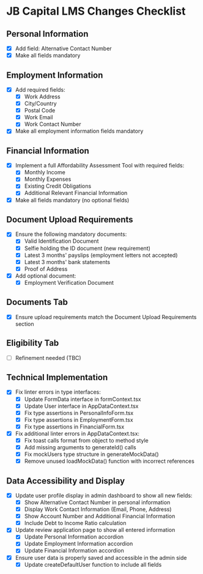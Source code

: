 # JB Capital LMS Changes Checklist

## Personal Information
- [x] Add field: Alternative Contact Number
- [x] Make all fields mandatory

## Employment Information
- [x] Add required fields:
  - [x] Work Address
  - [x] City/Country
  - [x] Postal Code
  - [x] Work Email
  - [x] Work Contact Number
- [x] Make all employment information fields mandatory

## Financial Information
- [x] Implement a full Affordability Assessment Tool with required fields:
  - [x] Monthly Income
  - [x] Monthly Expenses
  - [x] Existing Credit Obligations
  - [x] Additional Relevant Financial Information
- [x] Make all fields mandatory (no optional fields)

## Document Upload Requirements
- [x] Ensure the following mandatory documents:
  - [x] Valid Identification Document
  - [x] Selfie holding the ID document (new requirement)
  - [x] Latest 3 months' payslips (employment letters not accepted)
  - [x] Latest 3 months' bank statements
  - [x] Proof of Address
- [x] Add optional document:
  - [x] Employment Verification Document

## Documents Tab
- [x] Ensure upload requirements match the Document Upload Requirements section

## Eligibility Tab
- [ ] Refinement needed (TBC)

## Technical Implementation
- [x] Fix linter errors in type interfaces:
  - [x] Update FormData interface in formContext.tsx
  - [x] Update User interface in AppDataContext.tsx
  - [x] Fix type assertions in PersonalInfoForm.tsx
  - [x] Fix type assertions in EmploymentForm.tsx
  - [x] Fix type assertions in FinancialForm.tsx
- [x] Fix additional linter errors in AppDataContext.tsx:
  - [x] Fix toast calls format from object to method style
  - [x] Add missing arguments to generateId() calls
  - [x] Fix mockUsers type structure in generateMockData()
  - [x] Remove unused loadMockData() function with incorrect references

## Data Accessibility and Display
- [x] Update user profile display in admin dashboard to show all new fields:
  - [x] Show Alternative Contact Number in personal information
  - [x] Display Work Contact Information (Email, Phone, Address)
  - [x] Show Account Number and Additional Financial Information
  - [x] Include Debt to Income Ratio calculation
- [x] Update review application page to show all entered information
  - [x] Update Personal Information accordion
  - [x] Update Employment Information accordion
  - [x] Update Financial Information accordion
- [x] Ensure user data is properly saved and accessible in the admin side
  - [x] Update createDefaultUser function to include all fields 